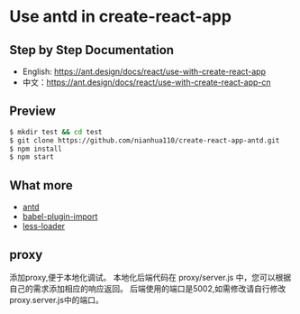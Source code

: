 # Use antd in create-react-app

## Step by Step Documentation

- English: https://ant.design/docs/react/use-with-create-react-app
- 中文：https://ant.design/docs/react/use-with-create-react-app-cn

## Preview

```bash
$ mkdir test && cd test
$ git clone https://github.com/nianhua110/create-react-app-antd.git
$ npm install
$ npm start
```

## What more

- [antd](http://github.com/ant-design/ant-design/)
- [babel-plugin-import](http://github.com/ant-design/babel-plugin-import/)
- [less-loader](https://github.com/webpack/less-loader)
## proxy 
添加proxy,便于本地化调试。
本地化后端代码在 proxy/server.js 中，您可以根据自己的需求添加相应的响应返回。
后端使用的端口是5002,如需修改请自行修改 proxy.server.js中的端口。
